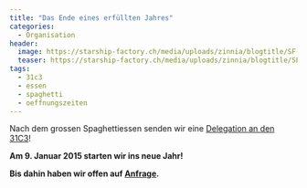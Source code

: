 ```yaml
---
title: "Das Ende eines erfüllten Jahres"
categories:
  - Organisation
header:
  image: https://starship-factory.ch/media/uploads/zinnia/blogtitle/SF-Anisbrotli.jpeg
  teaser: https://starship-factory.ch/media/uploads/zinnia/blogtitle/SF-Anisbrotli.jpeg
tags:
  - 31c3
  - essen
  - spaghetti
  - oeffnungszeiten
---
```


Nach dem grossen Spaghettiessen senden wir eine [Delegation an den 31C3](https://events.ccc.de/congress/2014/wiki/Assembly:Starship_Factory)!  
  
**Am 9. Januar 2015 starten wir ins neue Jahr!**

**Bis dahin haben wir offen auf [Anfrage](mailto:pr@lists.starship-factory.ch?subject=%C3%96fnnungszeiten%20Jahresende).**
